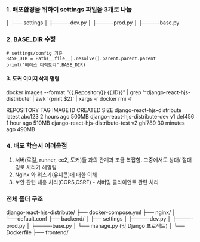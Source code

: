 ### 1. 배포환경을 위하여 settings 파일을 3개로 나눔

│   ├── settings
│   ├────-dev.py
│   ├────-prod.py
│   ├────-base.py

### 2. BASE_DIR 수정

```
# settings/config 기준
BASE_DIR = Path(__file__).resolve().parent.parent.parent  
print("베이스 디렉토리",BASE_DIR)
```


#### 3. 도커 이미지 삭제 명령
docker images --format "{{.Repository}} {{.ID}}" | grep '^django-react-hjs-distribute' | awk '{print $2}' | xargs -r docker rmi -f


REPOSITORY                            TAG       IMAGE ID       CREATED        SIZE
django-react-hjs-distribute          latest    abc123         2 hours ago    500MB
django-react-hjs-distribute-dev      v1        def456         1 hour ago     510MB
django-react-hjs-distribute-test     v2        ghi789         30 minutes ago 490MB



### 4. 배포 학습시 어려운점
1. 서버(로컬, runner, ec2, 도커)들 과의 관계과 조금 복잡함. 그중에서도 상대/ 절대 경로 처리가 헤깔림
2. Nginx 와 위스기(유니콘)에 대한 이해
3. 보안 관련 내용 처리(CORS,CSRF) - 서버및 클라이언트 관련 처리 

### 전체 폴더 구조
django-react-hjs-distribute/
├── docker-compose.yml
├── nginx/
│   └──default.conf 
├── backend/
│   ├── settings
│   ├────-dev.py
│   ├────-prod.py
│   ├────-base.py
│   └── manage.py (및 Django 프로젝트)
│   └── Dockerfile
├── frontend/

